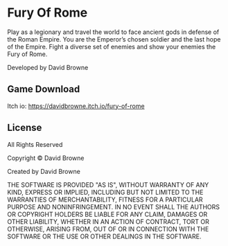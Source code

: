 # Fury Of Rome
Play as a legionary and travel the world to face ancient gods in defense of the Roman Empire. You are the Emperor’s chosen soldier and the last hope of the Empire. Fight a diverse set of enemies and show your enemies the Fury of Rome.

Developed by David Browne

## Game Download
Itch io: https://davidbrowne.itch.io/fury-of-rome

## License 

All Rights Reserved

Copyright © David Browne

Created by David Browne

THE SOFTWARE IS PROVIDED "AS IS", WITHOUT WARRANTY OF ANY KIND, EXPRESS OR IMPLIED, INCLUDING BUT NOT LIMITED TO THE WARRANTIES OF MERCHANTABILITY, FITNESS FOR A PARTICULAR PURPOSE AND NONINFRINGEMENT. IN NO EVENT SHALL THE AUTHORS OR COPYRIGHT HOLDERS BE LIABLE FOR ANY CLAIM, DAMAGES OR OTHER LIABILITY, WHETHER IN AN ACTION OF CONTRACT, TORT OR OTHERWISE, ARISING FROM, OUT OF OR IN CONNECTION WITH THE SOFTWARE OR THE USE OR OTHER DEALINGS IN THE SOFTWARE.
